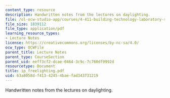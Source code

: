 ```yaml
---
content_type: resource
description: Handwritten notes from the lectures on daylighting.
file: /ol-ocw-studio-app/courses/4-411-building-technology-laboratory-spring-2004/63a8058df41342454baefad343731219_ip_freelighting.pdf
file_size: 1839112
file_type: application/pdf
learning_resource_types:
- Lecture Notes
license: https://creativecommons.org/licenses/by-nc-sa/4.0/
ocw_type: OCWFile
parent_title: Lecture Notes
parent_type: CourseSection
parent_uid: eeff3cf2-dcae-0464-3c9c-7c760df9992d
resourcetype: Document
title: ip_freelighting.pdf
uid: 63a8058d-f413-4245-4bae-fad343731219
---
```

Handwritten notes from the lectures on daylighting.